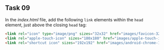 ## Task 09
In the *index.html* file, add the following `link` elements within the `head` element, just above the closing `head` tag:
```html
<link rel="icon" type="image/png" sizes="32x32" href="images/favicon-32.png">   
<link rel="apple-touch-icon" sizes="180x180" href="images/apple-touch-icon.png">  
<link rel="shortcut icon" sizes="192x192" href="images/android-chrome-192.png">
 ```
